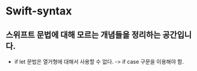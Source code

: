 # Swift-syntax


스위프트 문법에 대해 모르는 개념들을 정리하는 공간입니다.
------- 

- if let 문법은 열거형에 대해서 사용할 수 없다. -> if case 구문을 이용해야 함.

